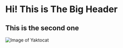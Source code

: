 # Hi! This is The Big Header
## This is the second one

![Image of Yaktocat](https://octodex.github.com/images/yaktocat.png)
